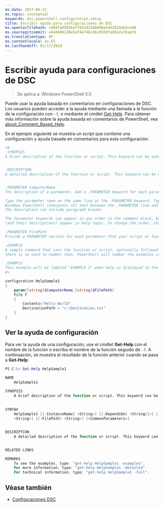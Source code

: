 ```yaml
---
ms.date: 2017-06-12
ms.topic: conceptual
keywords: dsc,powershell,configuration,setup
title: Escribir ayuda para configuraciones de DSC
ms.openlocfilehash: c868fa0565baff833423db090a5d62824ab4cad8
ms.sourcegitcommit: a444406120e5af4e746cbbc0558fe89a7e78aef6
ms.translationtype: HT
ms.contentlocale: es-ES
ms.lasthandoff: 01/17/2018
---
```

# <a name="writing-help-for-dsc-configurations"></a>Escribir ayuda para configuraciones de DSC

>Se aplica a: Windows PowerShell 5.0

Puede usar la ayuda basada en comentarios en configuraciones de DSC. Los usuarios pueden acceder a la ayuda mediante una llamada a la función de la configuración con `-?`, o mediante el cmdlet [Get-Help](https://technet.microsoft.com/en-us/library/hh849696.aspx). Para obtener más información sobre la ayuda basada en comentarios de PowerShell, vea [about_Comment_Based_Help](https://technet.microsoft.com/en-us/library/hh847834.aspx).

En el ejemplo siguiente se muestra un script que contiene una configuración y ayuda basada en comentarios para esta configuración:

```powershell
<#
.SYNOPSIS
A brief description of the function or script. This keyword can be used only once for each configuration.


.DESCRIPTION
A detailed description of the function or script. This keyword can be used only once for each configuration.


.PARAMETER ComputerName
The description of a parameter. Add a .PARAMETER keyword for each parameter in the function or script syntax.

Type the parameter name on the same line as the .PARAMETER keyword. Type the parameter description on the lines following the .PARAMETER keyword. 
Windows PowerShell interprets all text between the .PARAMETER line and the next keyword or the end of the comment block as part of the parameter description. 
The description can include paragraph breaks.

The Parameter keywords can appear in any order in the comment block, but the function or script syntax determines the order in which the parameters 
(and their descriptions) appear in help topic. To change the order, change the syntax.

.PARAMETER FilePath
Provide a PARAMETER section for each parameter that your script or function accepts.

.EXAMPLE
A sample command that uses the function or script, optionally followed by sample output and a description. Repeat this keyword for each example. If you have multiple examples,
there is no need to number them. PowerShell will number the examples in help text.

.EXAMPLE
This example will be labeled "EXAMPLE 2" when help is displayed to the user.
#>

configuration HelpSample1
{
    param([string]$ComputerName,[string]$FilePath)
    File f
    {
        Contents="Hello World"
        DestinationPath = "c:\Destination.txt"
    }
}
```

## <a name="viewing-configuration-help"></a>Ver la ayuda de configuración

Para ver la ayuda de una configuración, use el cmdlet **Get-Help** con el nombre de la función o escriba el nombre de la función seguido de `-?`. A continuación, se muestra el resultado de la función anterior cuando se pasa a **Get-Help**:

```powershell
PS C:\> Get-Help HelpSample1

NAME
    HelpSample1
    
SYNOPSIS
    A brief description of the function or script. This keyword can be used only once for each configuration.
    
    
SYNTAX
    HelpSample1 [[-InstanceName] <String>] [[-DependsOn] <String[]>] [[-OutputPath] <String>] [[-ConfigurationData] <Hashtable>] [[-ComputerName] 
    <String>] [[-FilePath] <String>] [<CommonParameters>]
    
    
DESCRIPTION
    A detailed description of the function or script. This keyword can be used only once for each configuration.
    

RELATED LINKS

REMARKS
    To see the examples, type: "get-help HelpSample1 -examples".
    For more information, type: "get-help HelpSample1 -detailed".
    For technical information, type: "get-help HelpSample1 -full".
```

## <a name="see-also"></a>Véase también
* [Configuraciones DSC](configurations.md)

